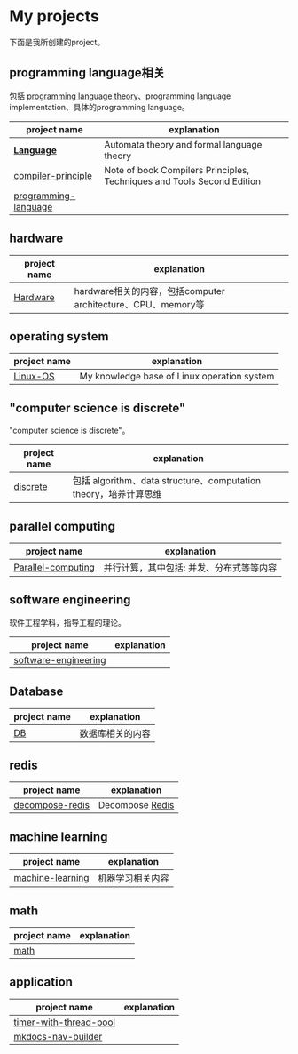 # My projects

下面是我所创建的project。



## programming language相关

包括 [programming language theory](https://en.wikipedia.org/wiki/Programming_language_theory)、programming language implementation、具体的programming language。

| project name                                                 | explanation                                                  |
| ------------------------------------------------------------ | ------------------------------------------------------------ |
| **[ Language](https://github.com/dengking/Language)**        | Automata theory and formal language theory                   |
| [compiler-principle](https://dengking.github.io/compiler-principle/) | Note of book Compilers Principles, Techniques and Tools Second Edition |
| [programming-language](http://dengking.github.io/programming-language) |                                                              |



## hardware

| project name                                     | explanation                                                  |
| ------------------------------------------------ | ------------------------------------------------------------ |
| [Hardware](https://dengking.github.io/Hardware/) | hardware相关的内容，包括computer architecture、CPU、memory等 |



## operating system

| project name                                     | explanation                                 |
| ------------------------------------------------ | ------------------------------------------- |
| [Linux-OS](https://dengking.github.io/Linux-OS/) | My knowledge base of Linux operation system |



## "computer science is discrete"

"computer science is discrete"。

| project name                                     | explanation                                                  |
| ------------------------------------------------ | ------------------------------------------------------------ |
| [discrete](https://dengking.github.io/discrete/) | 包括 algorithm、data structure、computation theory，培养计算思维 |



## parallel computing

| project name                                                 | explanation                              |
| ------------------------------------------------------------ | ---------------------------------------- |
| [Parallel-computing](https://github.com/dengking/Parallel-computing) | 并行计算，其中包括: 并发、分布式等等内容 |



## software engineering

软件工程学科，指导工程的理论。

| project name                                                 | explanation |
| ------------------------------------------------------------ | ----------- |
| [software-engineering](https://github.com/dengking/software-engineering) |             |

## Database

| project name                         | explanation      |
| ------------------------------------ | ---------------- |
| [DB](https://github.com/dengking/DB) | 数据库相关的内容 |



## redis

| project name                                                 | explanation                                         |
| ------------------------------------------------------------ | --------------------------------------------------- |
| [decompose-redis](https://dengking.github.io/decompose-redis/) | Decompose [Redis](https://github.com/antirez/redis) |







## machine learning

| project name                                                 | explanation      |
| ------------------------------------------------------------ | ---------------- |
| [machine-learning](https://dengking.github.io/machine-learning) | 机器学习相关内容 |



## math

| project name                             | explanation |
| ---------------------------------------- | ----------- |
| [math](https://github.com/dengking/math) |             |





## application

| project name                                                 | explanation |
| ------------------------------------------------------------ | ----------- |
| [timer-with-thread-pool](https://github.com/dengking/timer-with-thread-pool) |             |
| [mkdocs-nav-builder](https://github.com/dengking/mkdocs-nav-builder) |             |

